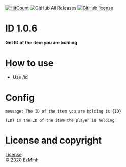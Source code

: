 [![HitCount](http://hits.dwyl.com/EzMinh/ID.svg)](http://hits.dwyl.com/EzMinh/ID)
![GitHub All Releases](https://img.shields.io/github/downloads/ezminh/id/total)
[![GitHub license](https://img.shields.io/github/license/EzMinh/ID)](https://github.com/EzMinh/ID/blob/master/LICENSE)

# ID 1.0.6
**Get ID of the item you are holding**
# How to use
- Use /id
# Config
```
message: The ID of the item you are holding is {ID}
```
```
{ID} is the ID of the item the player is holding
```
# License and copyright
[License](https://github.com/EzMinh/ID/blob/master/LICENSE) <br/>
© 2020 EzMinh

